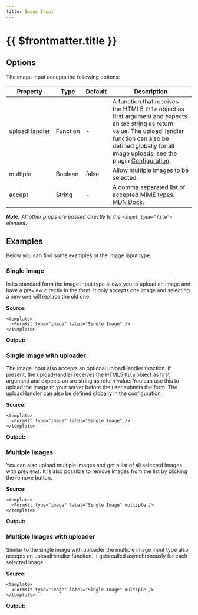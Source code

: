 ```yaml
---
title: Image Input
---
```


# {{ $frontmatter.title }}

## Options

The image input accepts the following options:

| Property      | Type     | Default | Description                                                                                                                                                                                                                     |
| ------------- | -------- | ------- | ------------------------------------------------------------------------------------------------------------------------------------------------------------------------------------------------------------------------------- |
| uploadHandler | Function | -       | A function that receives the HTML5 `File` object as first argument and expects an src string as return value. The uploadHandler function can also be defined globally for all image uploads, see the plugin [Configuration](/). |
| multiple      | Boolean  | false   | Allow multiple images to be selected.                                                                                                                                                                                           |
| accept        | String   | -       | A comma separated list of accepted MIME types. [MDN Docs](https://developer.mozilla.org/en-US/docs/Web/HTML/Element/input/file#accept).                                                                                         |

**_Note:_** _All other props are passed directly to the `<input type="file">` element._

## Examples

Below you can find some examples of the image input type.

### Single Image

In its standard form the image input type allows you to upload an image and have a preview directly in the form. It only accepts one image and selecting a new one will replace the old one.

**Source:**

```vue
<template>
  <FormKit type="image" label="Single Image" />
</template>
```

**Output:**

<FormKit type="image" label="Single Image" />

### Single Image with uploader

The image input also accepts an optional uploadHandler function. If present, the uploadHandler receives the HTML5 `File` object as first argument and expects an src string as return value. You can use this to upload the image to your server before the user submits the form. The uploadHandler can also be defined globally in the configuration.

**Source:**

```vue
<template>
  <FormKit type="image" label="Single Image" />
</template>
```

**Output:**

<FormKit type="image" label="Single Image" />

### Multiple Images

You can also upload multiple images and get a list of all selected images with previews. It is also possible to remove images from the list by clicking the remove button.

**Source:**

```vue
<template>
  <FormKit type="image" label="Single Image" multiple />
</template>
```

**Output:**

<FormKit type="image" label="Single Image" multiple />

### Multiple Images with uploader

Similar to the single image with uploader the multiple image input type also accepts an uploadHandler function. It gets called asynchronously for each selected image.

**Source:**

```vue
<template>
  <FormKit type="image" label="Single Image" multiple />
</template>
```

**Output:**

<FormKit type="image" label="Single Image" multiple />
